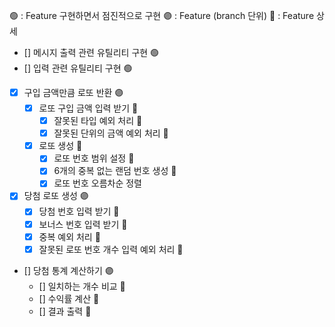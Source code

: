 🟢 : Feature 구현하면서 점진적으로 구현
🟣 : Feature (branch 단위)
🔹 : Feature 상세
- [] 메시지 출력 관련 유틸리티 구현 🟢
- [] 입력 관련 유틸리티 구현 🟢
- [x] 구입 금액만큼 로또 반환 🟣
  - [x] 로또 구입 금액 입력 받기 🔹
    - [x] 잘못된 타입 예외 처리 🔹
    - [x] 잘못된 단위의 금액 예외 처리 🔹
  - [x] 로또 생성 🔹
    - [x] 로또 번호 범위 설정 🔹
    - [x] 6개의 중복 없는 랜덤 번호 생성 🔹
    - [x] 로또 번호 오름차순 정렬
- [x] 당첨 로또 생성 🟣
  - [x] 당첨 번호 입력 받기 🔹
  - [x] 보너스 번호 입력 받기 🔹
  - [x] 중복 예외 처리 🔹
  - [x] 잘못된 로또 번호 개수 입력 예외 처리 🔹
- [] 당첨 통계 계산하기 🟣
  - [] 일치하는 개수 비교 🔹
  - [] 수익률 계산 🔹
  - [] 결과 출력 🔹